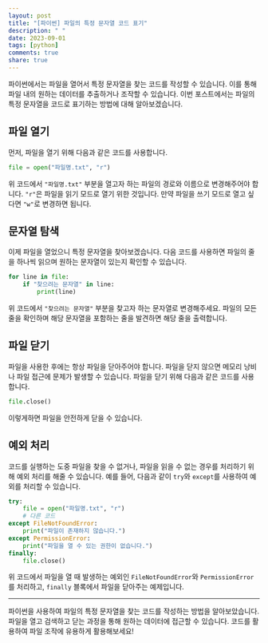 ```yaml
---
layout: post
title: "[파이썬] 파일의 특정 문자열 코드 표기"
description: " "
date: 2023-09-01
tags: [python]
comments: true
share: true
---
```


파이썬에서는 파일을 열어서 특정 문자열을 찾는 코드를 작성할 수 있습니다. 이를 통해 파일 내의 원하는 데이터를 추출하거나 조작할 수 있습니다. 이번 포스트에서는 파일의 특정 문자열을 코드로 표기하는 방법에 대해 알아보겠습니다.

## 파일 열기

먼저, 파일을 열기 위해 다음과 같은 코드를 사용합니다.

```python
file = open("파일명.txt", "r")
```

위 코드에서 `"파일명.txt"` 부분을 열고자 하는 파일의 경로와 이름으로 변경해주어야 합니다. `"r"`은 파일을 읽기 모드로 열기 위한 것입니다. 만약 파일을 쓰기 모드로 열고 싶다면 `"w"`로 변경하면 됩니다.

## 문자열 탐색

이제 파일을 열었으니 특정 문자열을 찾아보겠습니다. 다음 코드를 사용하면 파일의 줄을 하나씩 읽으며 원하는 문자열이 있는지 확인할 수 있습니다.

```python
for line in file:
    if "찾으려는 문자열" in line:
        print(line)
```

위 코드에서 `"찾으려는 문자열"` 부분을 찾고자 하는 문자열로 변경해주세요. 파일의 모든 줄을 확인하며 해당 문자열을 포함하는 줄을 발견하면 해당 줄을 출력합니다.

## 파일 닫기

파일을 사용한 후에는 항상 파일을 닫아주어야 합니다. 파일을 닫지 않으면 메모리 낭비나 파일 접근에 문제가 발생할 수 있습니다. 파일을 닫기 위해 다음과 같은 코드를 사용합니다.

```python
file.close()
```

이렇게하면 파일을 안전하게 닫을 수 있습니다.

## 예외 처리

코드를 실행하는 도중 파일을 찾을 수 없거나, 파일을 읽을 수 없는 경우를 처리하기 위해 예외 처리를 해줄 수 있습니다. 예를 들어, 다음과 같이 `try`와 `except`를 사용하여 예외를 처리할 수 있습니다.

```python
try:
    file = open("파일명.txt", "r")
    # 다른 코드
except FileNotFoundError:
    print("파일이 존재하지 않습니다.")
except PermissionError:
    print("파일을 열 수 있는 권한이 없습니다.")
finally:
    file.close()
```

위 코드에서 파일을 열 때 발생하는 예외인 `FileNotFoundError`와 `PermissionError`를 처리하고, `finally` 블록에서 파일을 닫아주는 예제입니다.

---

파이썬을 사용하여 파일의 특정 문자열을 찾는 코드를 작성하는 방법을 알아보았습니다. 파일을 열고 검색하고 닫는 과정을 통해 원하는 데이터에 접근할 수 있습니다. 코드를 활용하여 파일 조작에 유용하게 활용해보세요!